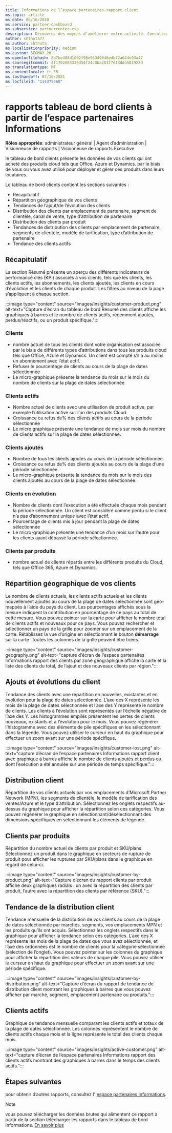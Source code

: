 ```yaml
---
title: Informations de l’espace partenaires-rapport client
ms.topic: article
ms.date: 06/16/2020
ms.service: partner-dashboard
ms.subservice: partnercenter-csp
description: Découvrez des moyens d’améliorer votre activité. Consultez les tendances de vos clients par zone géographique, par produit et par d’autres attributs.
author: shthota77
ms.author: shthota
ms.localizationpriority: medium
ms.custom: SEOMAY.20
ms.openlocfilehash: 8d7be488d1002f98e95349046edb72a644e93a47
ms.sourcegitcommit: 4f1702683336d54f24c0ba283f7d13dda581923d
ms.translationtype: MT
ms.contentlocale: fr-FR
ms.lasthandoff: 07/16/2021
ms.locfileid: "114375660"
---
```

# <a name="customers-dashboard-reports-from-partner-center-insights"></a>rapports tableau de bord clients à partir de l’espace partenaires Informations

**Rôles appropriés**: administrateur général | Agent d’administration | Visionneuse de rapports | Visionneuse de rapports Executive

le tableau de bord clients présente les données de vos clients qui ont acheté des produits cloud tels que Office, Azure et Dynamics. par le biais de vous ou vous avez utilisé pour déployer et gérer ces produits dans leurs locataires. 
 
Le tableau de bord clients contient les sections suivantes : 

- Récapitulatif  
- Répartition géographique de vos clients 
- Tendances de l’ajout/de l’évolution des clients 
- Distribution des clients par emplacement de partenaire, segment de clientèle, canal de vente, type d’attribution de partenaire 
- Distribution des clients par produit 
- Tendances de distribution des clients par emplacement de partenaire, segments de clientèle, modèle de tarification, type d’attribution de partenaire 
- Tendance des clients actifs 

## <a name="summary"></a>Récapitulatif

La section Résumé présente un aperçu des différents indicateurs de performance clés (KPI) associés à vos clients, tels que les clients, les clients actifs, les abonnements, les clients ajoutés, les clients en cours d’évolution et les clients de chaque produit. Les filtres au niveau de la page s’appliquent à chaque section.

:::image type="content" source="images/insights/customer-product.png" alt-text="Capture d’écran du tableau de bord Résumé des clients affiche les graphiques à barres et le nombre de clients actifs, récemment ajoutés, perdus/réactifs, ou un produit spécifique.":::

### <a name="customers"></a>Clients

- nombre actuel de tous les clients dont votre organisation est associée par le biais de différents types d’attributions dans tous les produits cloud tels que Office, Azure et Dynamics. Un client est compté s’il a au moins un abonnement avec l’état actif.  
- Refuser le pourcentage de clients au cours de la plage de dates sélectionnée 
- Le micro-graphique présente la tendance du mois sur le mois du nombre de clients sur la plage de dates sélectionnée

### <a name="active-customers"></a>Clients actifs

- Nombre actuel de clients avec une utilisation de produit active, par exemple l’utilisation active sur l’un des produits Cloud.
- Croissance ou refus de% des clients actifs au cours de la période sélectionnée
- Le micro graphique présente une tendance de mois sur mois du nombre de clients actifs sur la plage de dates sélectionnée.

### <a name="customers-added"></a>Clients ajoutés

- Nombre de tous les clients ajoutés au cours de la période sélectionnée.
- Croissance ou refus de% des clients ajoutés au cours de la plage d’une période sélectionnée.
- Le micro-graphique présente la tendance du mois sur le mois des clients ajoutés au cours de la plage de dates sélectionnée.

### <a name="customers-churned"></a>Clients en évolution
- Nombre de clients dont l’exécution a été effectuée chaque mois pendant la période sélectionnée. Un client est considéré comme perdu si le client n’a pas d’abonnement unique avec l’état actif. 
- Pourcentage de clients mis à jour pendant la plage de dates sélectionnée 
- Le micro-graphique présente une tendance d’un mois sur l’autre pour les clients ayant dépassé la période sélectionnée. 
 
### <a name="customers-by-products"></a>Clients par produits

- nombre actuel de clients répartis entre les différents produits du Cloud, tels que Office 365, Azure et Dynamics.  

## <a name="geographical-spread-of-your-customers"></a>Répartition géographique de vos clients

Le nombre de clients actuels, les clients actifs actuels et les clients nouvellement ajoutés au cours de la plage de dates sélectionnée sont géo-mappés à l’aide du pays du client. Les pourcentages affichés sous la mesure indiquent la contribution en pourcentage de ce pays au total de cette mesure. Vous pouvez pointer sur la carte pour afficher le nombre total de clients actifs et nouveaux pour ce pays. Vous pouvez rechercher et sélectionner un pays de la grille pour zoomer sur un emplacement de la carte. Rétablissez la vue d’origine en sélectionnant le bouton **démarrage** sur la carte. Toutes les colonnes de la grille peuvent être triées.  

:::image type="content" source="images/insights/customer-geography.png" alt-text="capture d’écran de l’espace partenaires Informations rapport des clients par zone géographique affiche la carte et la liste des clients du total, de l’ajout et des nouveaux clients par région.":::

## <a name="customer-adds-and-churns"></a>Ajouts et évolutions du client

Tendance des clients avec une répartition en nouvelles, existantes et en évolution pour la plage de dates sélectionnée. L’axe des X représente les mois de la plage de dates sélectionnée et l’axe des Y représente le nombre de clients. Les clients à l’évolution sont représentés sur l’échelle négative de l’axe des Y. Les histogrammes empilés présentent les pertes de clients nouveaux, existants et à l’évolution pour le mois. Vous pouvez régénérer l’histogramme avec des éléments de pile spécifiques en les sélectionnant dans la légende. Vous pouvez utiliser le curseur en haut du graphique pour effectuer un zoom avant sur une période spécifique. 

:::image type="content" source="images/insights/customer-lost.png" alt-text="capture d’écran de l’espace partenaires Informations rapport client avec graphique à barres affiche le nombre de clients ajoutés et perdus ou dont l’exécution a été annulée sur une période de temps spécifique.":::

## <a name="customer-distribution"></a>Distribution client

Répartition de vos clients actuels par vos emplacements d’Microsoft Partner Network (MPN), les segments de clientèle, le modèle de tarification des ventes/Azure et le type d’attribution. Sélectionnez les onglets respectifs au-dessus du graphique pour afficher la répartition selon ces catégories. Vous pouvez régénérer le graphique en sélectionnant/désélectionnant des dimensions spécifiques en sélectionnant les éléments de légende. 

## <a name="customers-by-products"></a>Clients par produits

Répartition du nombre actuel de clients par produit et SKU/plans. Sélectionnez un produit dans le graphique en secteurs de rupture de produit pour afficher les ruptures par SKU/plans dans le graphique en regard de celui-ci.

:::image type="content" source="images/insights/customer-by-product.png" alt-text="Capture d’écran du rapport clients par produit affiche deux graphiques radials : un avec la répartition des clients par produit, l’autre avec la répartition des clients par référence (SKU).":::

## <a name="customer-distribution-trend"></a>Tendance de la distribution client 

Tendance mensuelle de la distribution de vos clients au cours de la plage de dates sélectionnée par marchés, segments, vos emplacements MPN et les produits qu’ils ont acquis. Sélectionnez les onglets respectifs dans le graphique pour afficher la tendance selon ces catégories. L’axe des X représente les mois de la plage de dates que vous avez sélectionnée, et l’axe des ordonnées est le nombre de clients pour la catégorie sélectionnée (sélection de l’onglet). Vous pouvez pointer sur les colonnes du graphique pour afficher la répartition des valeurs de chaque pile. Vous pouvez utiliser le curseur en haut du graphique pour effectuer un zoom avant sur une période spécifique.   

:::image type="content" source="images/insights/customer-by-distribution.png" alt-text="Capture d’écran du rapport de tendance de distribution client montrant les graphiques à barres que vous pouvez afficher par marché, segment, emplacement partenaire ou produits.":::

## <a name="active-customers"></a>Clients actifs

Graphique de tendance mensuelle comparant les clients actifs et totaux de la plage de dates sélectionnée. Les colonnes représentent le nombre de clients actifs chaque mois et la ligne représente le total des clients chaque mois. 

:::image type="content" source="images/insights/active-customer.png" alt-text="capture d’écran de l’espace partenaires Informations rapport des clients actifs montrant des graphiques à barres dans le temps des clients actifs.":::

## <a name="next-steps"></a>Étapes suivantes

pour obtenir d’autres rapports, consultez l' [espace partenaires Informations](partner-center-insights.md).

>[!NOTE]
> vous pouvez télécharger les données brutes qui alimentent ce rapport à partir de la section télécharger les rapports dans le tableau de bord Informations. [En savoir plus](insights-download-reports.md) 
